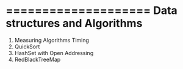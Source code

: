 ====================
Data structures and Algorithms 
====================
1. Measuring Algorithms Timing
2. QuickSort
3. HashSet with Open Addressing 
4. RedBlackTreeMap
